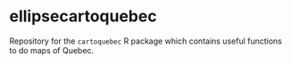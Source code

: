# ellipsecartoquebec
Repository for the `cartoquebec` R package which contains useful functions to do maps of Quebec.
